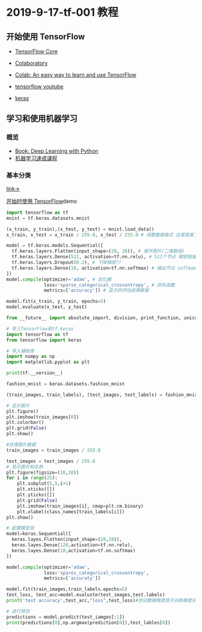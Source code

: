# 2019-9-17-tf-001 教程
## 开始使用 TensorFlow
- [TensorFlow Core](https://tensorflow.google.cn/tutorials/)
- [Colaboratory](https://colab.research.google.com/notebooks/welcome.ipynb)
- [Colab: An easy way to learn and use TensorFlow](https://medium.com/tensorflow/colab-an-easy-way-to-learn-and-use-tensorflow-d74d1686e309)
- [tensorflow youtube](https://www.youtube.com/tensorflow)

- [keras](https://keras.io/zh/)

## 学习和使用机器学习
### 概览
- [Book: Deep Learning with Python](https://books.google.com/books?id=Yo3CAQAACAAJ)
- [机器学习速成课程](https://developers.google.cn/machine-learning/crash-course/)

### 基本分类
[link->](https://tensorflow.google.cn/tutorials/keras/basic_classification)

[开始时使用 TensorFlow](#开始使用-tensorflow)demo

```python
import tensorflow as tf
mnist = tf.keras.datasets.mnist

(x_train, y_train),(x_test, y_test) = mnist.load_data()
x_train, x_test = x_train / 255.0, x_test / 255.0 # 调整数据格式 这里是做了运算符重载?

model = tf.keras.models.Sequential([
  tf.keras.layers.Flatten(input_shape=(28, 28)), # 展开图片(二维数组)
  tf.keras.layers.Dense(512, activation=tf.nn.relu), # 512个节点 稠密链接层或全连接层
  tf.keras.layers.Dropout(0.2), # 下降梯度??
  tf.keras.layers.Dense(10, activation=tf.nn.softmax) # 输出节点 softmax回归
])
model.compile(optimizer='adam', # 优化器 
              loss='sparse_categorical_crossentropy', # 损失函数
              metrics=['accuracy']) # 显示的评估结果数据

model.fit(x_train, y_train, epochs=5)
model.evaluate(x_test, y_test)
```


```python
from __future__ import absolute_import, division, print_function, unicode_literals

# 导入TensorFlow和tf.keras
import tensorflow as tf
from tensorflow import keras

# 导入辅助库
import numpy as np
import matplotlib.pyplot as plt

print(tf.__version__)

fashion_mnist = keras.datasets.fashion_mnist

(train_images, train_labels), (test_images, test_labels) = fashion_mnist.load_data()

# 显示图片
plt.figure()
plt.imshow(train_images[0])
plt.colorbar()
plt.grid(False)
plt.show()

#处理图片数据
train_images = train_images / 255.0

test_images = test_images / 255.0
# 显示图片和名称
plt.figure(figsize=(10,10))
for i in range(25):
    plt.subplot(5,5,i+1)
    plt.xticks([])
    plt.yticks([])
    plt.grid(False)
    plt.imshow(train_images[i], cmap=plt.cm.binary)
    plt.xlabel(class_names[train_labels[i]])
plt.show()

# 配置模型层
model=keras.Sequential([
  keras.layes.Flatten(input_shape=(28,28)),
  keras.layes.Dense(128,activation=tf.nn.relu),
  keras.layes.Dense(10,activation=tf.nn.softmax)
])

model.compile(optimizer='adam',
              loss='spares_categorical_crossentropy',
              metrics=['accuraty'])

model.fit(train_images,train_labels.epochs=5)
test_loss, test_acc=model.evaluste(test_images,test.labels)
print('test accuracy',test_acc,"loss",test_loss)#测试数据精度低于训练精度说明过拟合

# 进行预测
predictions = model.predict(test_iamges[:1])
print(predictions[0],np.argmax(prediction[0]),test_lables[0])
```
